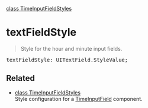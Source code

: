 [class TimeInputFieldStyles](TimeInputFieldStyles.md)

# textFieldStyle

> Style for the hour and minute input fields.

<pre class="docgen_signature">textFieldStyle: UITextField.StyleValue;</pre>

## Related

- [<!--{ref:class}-->class TimeInputFieldStyles](TimeInputFieldStyles.md) \
    Style configuration for a [TimeInputField](TimeInputField.md) component.
